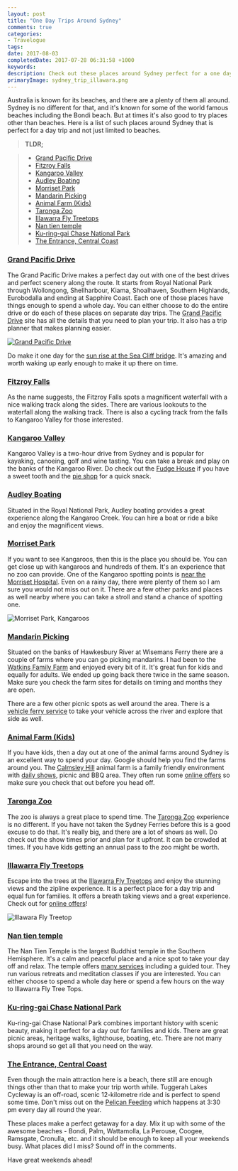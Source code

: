 ```yaml
---
layout: post
title: "One Day Trips Around Sydney"
comments: true
categories: 
- Travelogue
tags: 
date: 2017-08-03
completedDate: 2017-07-28 06:31:58 +1000
keywords: 
description: Check out these places around Sydney perfect for a one day trip.
primaryImage: sydney_trip_illawara.png
---
```


Australia is known for its beaches, and there are a plenty of them all around. Sydney is no different for that, and it's known for some of the world famous beaches including the Bondi beach. But at times it's also good to try places other than beaches. Here is a list of such places around Sydney that is perfect for a day trip and not just limited to beaches.

> **TLDR;**

> - [Grand Pacific Drive](http://www.grandpacificdrive.com.au/)
> - [Fitzroy Falls](http://www.visitnsw.com/destinations/country-nsw/southern-highlands/fitzroy-falls/attractions)
> - [Kangaroo Valley](http://visitkangaroovalley.com.au/)
> - [Audley Boating](http://www.audleyboatshed.com/)
> - [Morriset Park](https://goo.gl/maps/r9Wup35pVFR2)
> - [Mandarin Picking](http://www.watkinsfamilyfarm.com.au/)
> - [Animal Farm (Kids)](http://www.calmsleyhill.com.au/)
> - [Taronga Zoo](https://taronga.org.au/taronga-zoo)
> - [Illawarra Fly Treetops](http://www.illawarrafly.com/)
> - [Nan tien temple](http://www.nantien.org.au/en/)
> - [Ku-ring-gai Chase National Park](http://www.nationalparks.nsw.gov.au/visit-a-park/parks/kuringgai-chase-national-park)
> - [The Entrance, Central Coast](http://theentrance.org.au/)
 

### [Grand Pacific Drive](http://www.grandpacificdrive.com.au/)

The Grand Pacific Drive makes a perfect day out with one of the best drives and perfect scenery along the route. It starts from Royal National Park through Wollongong, Shellharbour, Kiama, Shoalhaven, Southern Highlands, Eurobodalla and ending at Sapphire Coast. Each one of those places have things enough to spend a whole day. You can either choose to do the entire drive or do each of these places on separate day trips.
The [Grand Pacific Drive](http://www.grandpacificdrive.com.au/) site has all the details that you need to plan your trip. It also has a trip planner that makes planning easier. 

<a href="http://www.grandpacificdrive.com.au/">
    <img src="{{site.images_root}}/sydney_trip_gpd.png" class="center" alt="Grand Pacific Drive" />
</a>

Do make it one day for the [sun rise at the Sea Cliff bridge](https://www.instagram.com/p/BUoLoKYj2B3/?taken-by=rahulpnath). It's amazing and worth waking up early enough to make it up there on time.

### [Fitzroy Falls](http://www.visitnsw.com/destinations/country-nsw/southern-highlands/fitzroy-falls/attractions)

As the name suggests, the Fitzroy Falls spots a magnificent waterfall with a nice walking track along the sides. There are various lookouts to the waterfall along the walking track. There is also a cycling track from the falls to Kangaroo Valley for those interested.

### [Kangaroo Valley](http://visitkangaroovalley.com.au/)

Kangaroo Valley is a two-hour drive from Sydney and is popular for kayaking, canoeing, golf and wine tasting. You can take a break and play on the banks of the Kangaroo River. Do check out the [Fudge House](http://kangaroovalleyfudge.com.au/) if you have a sweet tooth and the [pie shop](http://worldsbestpies.com.au/) for a quick snack.

### [Audley Boating](http://www.audleyboatshed.com/)

Situated in the Royal National Park, Audley boating provides a great experience along the Kangaroo Creek. You can hire a boat or ride a bike and enjoy the magnificent views.   

### [Morriset Park](https://goo.gl/maps/r9Wup35pVFR2)

If you want to see Kangaroos, then this is the place you should be. You can get close up with kangaroos and hundreds of them. It's an experience that no zoo can provide. One of the Kangaroo spotting points is [near the Morriset Hospital](https://goo.gl/maps/r9Wup35pVFR2). Even on a rainy day, there were plenty of them so I am sure you would not miss out on it. There are a few other parks and places as well nearby where you can take a stroll and stand a chance of spotting one.

<img src="{{site.images_root}}/sydney_trip_morriset_park.png" class="center" alt="Morriset Park, Kangaroos" />


### [Mandarin Picking](http://www.watkinsfamilyfarm.com.au/)

Situated on the banks of Hawkesbury River at Wisemans Ferry there are a couple of farms where you can go picking mandarins. I had been to the [Watkins Family Farm](http://www.watkinsfamilyfarm.com.au/) and enjoyed every bit of it. It's great fun for kids and equally for adults. We ended up going back there twice in the same season. Make sure you check the farm sites for details on timing and months they are open.

There are a few other picnic spots as well around the area. There is a [vehicle ferry service](http://www.rms.nsw.gov.au/roads/using-roads/vehicular-ferries/index.html#Wisemansferry) to take your vehicle across the river and explore that side as well.

### [Animal Farm (Kids)](http://www.calmsleyhill.com.au/)

If you have kids, then a day out at one of the animal farms around Sydney is an excellent way to spend your day. Google should help you find the farms around you. The [Calmsley Hill](http://www.calmsleyhill.com.au/) animal farm is a family friendly environment with [daily shows](http://www.calmsleyhill.com.au/visitor-information/daily-show-times), picnic and BBQ area. They often run some [online offers](http://www.calmsleyhill.com.au/city-farm/web-deal) so make sure you check that out before you head off.

### [Taronga Zoo](https://taronga.org.au/taronga-zoo)

The zoo is always a great place to spend time. The [Taronga Zoo](https://taronga.org.au/taronga-zoo) experience is no different. If you have not taken the Sydney Ferries before this is a good excuse to do that. It's really big, and there are a lot of shows as well. Do check out the show times prior and plan for it upfront. It can be crowded at times. If you have kids getting an annual pass to the zoo might be worth. 

### [Illawarra Fly Treetops](http://www.illawarrafly.com/)

Escape into the trees at the [Illawarra Fly Treetops](http://www.illawarrafly.com/) and enjoy the stunning views and the zipline experience. It is a perfect place for a day trip and equal fun for families. It offers a breath taking views and a great experience. Check out for [online offers](https://illawarrafly.experienceoz.com.au/en/sydney/illawarra-fly-treetop-walk-online-ticketing)!

<img src="{{site.images_root}}/sydney_trip_illawara.png" class="center" alt="Illawara Fly Treetop" />

### [Nan tien temple](http://www.nantien.org.au/en/)

The Nan Tien Temple is the largest Buddhist temple in the Southern Hemisphere. It's a calm and peaceful place and a nice spot to take your day off and relax. The temple offers [many services](http://www.nantien.org.au/en/services) including a guided tour. They run various retreats and meditation classes if you are interested. You can either choose to spend a whole day here or spend a few hours on the way to Illawarra Fly Tree Tops.

### [Ku-ring-gai Chase National Park](http://www.nationalparks.nsw.gov.au/visit-a-park/parks/kuringgai-chase-national-park)

 Ku-ring-gai Chase National Park combines important history with scenic beauty, making it perfect for a day out for families and kids. There are great picnic areas, heritage walks, lighthouse, boating, etc. There are not many shops around so get all that you need on the way.

### [The Entrance, Central Coast](http://theentrance.org.au/)

Even though the main attraction here is a beach, there still are enough things other than that to make your trip worth while. Tuggerah Lakes Cycleway is an off-road, scenic 12-kilometre ride and is perfect to spend some time. Don't miss out on the [Pelican Feeding](https://goo.gl/maps/4cA463PzD3U2) which happens at 3:30 pm every day all round the year.

These places make a perfect getaway for a day. Mix it up with some of the awesome beaches - Bondi, Palm, Wattamolla, La Perouse, Coogee, Ramsgate, Cronulla, etc. and it should be enough to keep all your weekends busy. What places did I miss? Sound off in the comments.

Have great weekends ahead! 